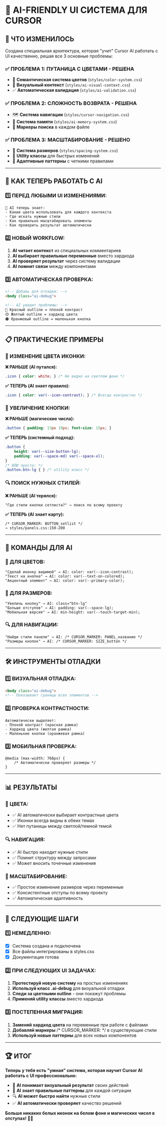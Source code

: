 # 🤖 AI-FRIENDLY UI СИСТЕМА ДЛЯ CURSOR

## 🎯 **ЧТО ИЗМЕНИЛОСЬ**

Создана специальная архитектура, которая "учит" Cursor AI работать с UI качественно, решая все 3 основные проблемы:

### **✅ ПРОБЛЕМА 1: ПУТАНИЦА С ЦВЕТАМИ - РЕШЕНА**
- 🎨 **Семантическая система цветов** (`styles/color-system.css`)
- 🧠 **Визуальный контекст** (`styles/ai-visual-context.css`) 
- ✅ **Автоматическая валидация** (`styles/ai-validation.css`)

### **✅ ПРОБЛЕМА 2: СЛОЖНОСТЬ ВОЗВРАТА - РЕШЕНА**  
- 🗺️ **Система навигации** (`styles/cursor-navigation.css`)
- 🧠 **Система памяти** (`styles/ai-memory-system.css`)
- 📍 **Маркеры поиска** в каждом файле

### **✅ ПРОБЛЕМА 3: МАСШТАБИРОВАНИЕ - РЕШЕНО**
- 📏 **Система размеров** (`styles/spacing-system.css`)
- 🎯 **Utility классы** для быстрых изменений
- 📱 **Адаптивные паттерны** с четкими правилами

---

## 🚀 **КАК ТЕПЕРЬ РАБОТАТЬ С AI**

### **1️⃣ ПЕРЕД ЛЮБЫМИ UI ИЗМЕНЕНИЯМИ:**

```
🤖 AI теперь знает:
- Какие цвета использовать для каждого контекста
- Где искать нужные стили  
- Как правильно масштабировать элементы
- Как проверить результат автоматически
```

### **2️⃣ НОВЫЙ WORKFLOW:**

1. **AI читает контекст** из специальных комментариев
2. **AI выбирает правильные переменные** вместо хардкода
3. **AI проверяет результат** через систему валидации
4. **AI помнит связи** между компонентами

### **3️⃣ АВТОМАТИЧЕСКАЯ ПРОВЕРКА:**

```html
<!-- Добавь для отладки: -->
<body class="ai-debug">

<!-- AI увидит проблемы: -->
🔴 Красный outline = плохой контраст
🟡 Желтый outline = хардкод цвета  
🟠 Оранжевый outline = маленькая кнопка
```

---

## 📋 **ПРАКТИЧЕСКИЕ ПРИМЕРЫ**

### **🎨 ИЗМЕНЕНИЕ ЦВЕТА ИКОНКИ:**

**❌ РАНЬШЕ (AI путался):**
```css
.icon { color: white; } /* Не видно на светлом фоне */
```

**✅ ТЕПЕРЬ (AI знает правило):**
```css
.icon { color: var(--icon-contrast); } /* Всегда контрастно */
```

### **📏 УВЕЛИЧЕНИЕ КНОПКИ:**

**❌ РАНЬШЕ (магические числа):**
```css
.button { padding: 13px 19px; font-size: 15px; }
```

**✅ ТЕПЕРЬ (системный подход):**
```css
.button { 
    height: var(--size-button-lg);
    padding: var(--space-md) var(--space-xl);
}
/* ИЛИ просто: */
.button.btn-lg { } /* utility класс */
```

### **🔍 ПОИСК НУЖНЫХ СТИЛЕЙ:**

**❌ РАНЬШЕ (AI терялся):**
```
"Где стили кнопки сетлиста?" → поиск по всему проекту
```

**✅ ТЕПЕРЬ (AI знает карту):**
```
/* CURSOR_MARKER: BUTTON_setlist */
→ styles/panels.css:150-200
```

---

## 🎯 **КОМАНДЫ ДЛЯ AI**

### **🎨 ДЛЯ ЦВЕТОВ:**
```
"Сделай иконку видимой" → AI: color: var(--icon-contrast);
"Текст на кнопке" → AI: color: var(--text-on-colored);  
"Акцентный элемент" → AI: color: var(--primary-color);
```

### **📏 ДЛЯ РАЗМЕРОВ:**
```
"Увеличь кнопку" → AI: class="btn-lg"
"Больше отступов" → AI: padding: var(--space-lg);
"Мобильная версия" → AI: min-height: var(--touch-target-min);
```

### **🔍 ДЛЯ НАВИГАЦИИ:**
```
"Найди стили панели" → AI: /* CURSOR_MARKER: PANEL_название */
"Размеры кнопок" → AI: /* CURSOR_MARKER: SIZE_button */
```

---

## 🛠️ **ИНСТРУМЕНТЫ ОТЛАДКИ**

### **1️⃣ ВИЗУАЛЬНАЯ ОТЛАДКА:**
```html
<body class="ai-debug">
<!-- Показывает границы всех элементов -->
```

### **2️⃣ ПРОВЕРКА КОНТРАСТНОСТИ:**
```
Автоматически выделяет:
- Плохой контраст (красная рамка)
- Хардкод цвета (желтая рамка)  
- Маленькие кнопки (оранжевая рамка)
```

### **3️⃣ МОБИЛЬНАЯ ПРОВЕРКА:**
```
@media (max-width: 768px) {
    /* Автоматически проверяет размеры */
}
```

---

## 📊 **РЕЗУЛЬТАТЫ**

### **🎨 ЦВЕТА:**
- ✅ AI автоматически выбирает контрастные цвета
- ✅ Иконки всегда видны в обеих темах
- ✅ Нет путаницы между светлой/темной темой

### **🔍 НАВИГАЦИЯ:**
- ✅ AI быстро находит нужные стили
- ✅ Помнит структуру между запросами
- ✅ Может вносить точечные изменения

### **📏 МАСШТАБИРОВАНИЕ:**
- ✅ Простое изменение размеров через переменные
- ✅ Консистентные отступы по всему проекту
- ✅ Автоматическая адаптивность

---

## 🚀 **СЛЕДУЮЩИЕ ШАГИ**

### **1️⃣ НЕМЕДЛЕННО:**
- [x] Система создана и подключена
- [x] Все файлы интегрированы в styles.css
- [x] Документация готова

### **2️⃣ ПРИ СЛЕДУЮЩИХ UI ЗАДАЧАХ:**
1. **Протестируй новую систему** на простых изменениях
2. **Используй класс .ai-debug** для визуальной отладки
3. **Следи за цветными outline** - они покажут проблемы
4. **Применяй utility классы** вместо хардкода

### **3️⃣ ПОСТЕПЕННАЯ МИГРАЦИЯ:**
1. **Заменяй хардкод цвета** на переменные при работе с файлами
2. **Добавляй маркеры** /* CURSOR_MARKER: */ в существующие стили
3. **Используй новые паттерны** для всех новых компонентов

---

## 🏆 **ИТОГ**

**Теперь у тебя есть "умная" система, которая научит Cursor AI работать с UI профессионально:**

- 🧠 **AI понимает визуальный результат** своих действий
- 🎯 **AI знает правильные паттерны** для каждой ситуации  
- 🔍 **AI может быстро найти** нужные стили
- ✅ **AI автоматически проверяет** качество решений

**Больше никаких белых иконок на белом фоне и магических чисел в отступах! 🎨✨**